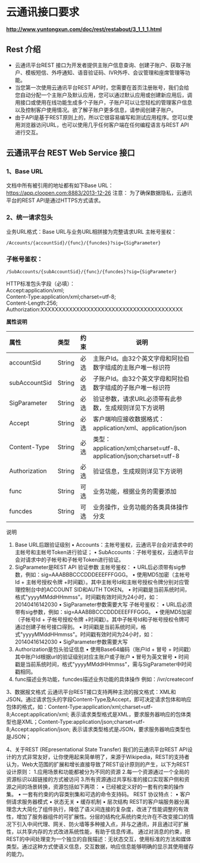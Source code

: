 # 云通讯接口要求
**http://www.yuntongxun.com/doc/rest/restabout/3_1_1_1.html**


## Rest 介绍
 
- 云通讯平台REST 接口为开发者提供主账户信息查询、创建子账户、获取子账户、模板短信、外呼通知、语音验证码、IVR外呼、会议管理和座席管理等功能。
- 当您第一次使用云通讯平台REST API时，您需要在首页注册账号，我们会给您自动分配一个主账户及默认应用，您可以通过默认应用或创建新应用后，调用接口或使用在线功能生成多个子账户，子账户可以让您轻松的管理客户信息以及控制客户使用情况。欲了解子账户更多信息，请参阅创建子账户。
- 由于API是基于REST原则上的，所以它很容易编写和测试应用程序。您可以使用浏览器访问URL，也可以使用几乎任何客户端在任何编程语言与REST API进行交互。


## 云通讯平台 REST Web Service 接口
### 1、Base URL
文档中所有被引用的地址都有如下Base URL：
https://app.cloopen.com:8883/2013-12-26
注意： 为了确保数据隐私，云通讯平台的REST API是通过HTTPS方式请求。

### 2、统一请求包头
业务URL格式：Base URL与业务URL相拼接为完整请求URL
主帐号鉴权：

```
/Accounts/{accountSid}/{func}/{funcdes}?sig={SigParameter}
```
					
### 子帐号鉴权：

```
/SubAccounts/{subAccountSid}/{func}/{funcdes}?sig={SigParameter}
```
					
HTTP标准包头字段（必填）：  
Accept:application/xml;  
Content-Type:application/xml;charset=utf-8;  
Content-Length:256;  
Authorization:XXXXXXXXXXXXXXXXXXXXXXXXXXXXXXXXXXXXXXXX 
					

**属性说明**

|属性|类型|约束|说明|
|:----|:---|:----- |-----|
|accountSid	|String	|必选|主账户Id。由32个英文字母和阿拉伯数字组成的主账户唯一标识符|
|subAccountSid|	String|	必选|	子账户Id。由32个英文字母和阿拉伯数字组成的子账户唯一标识符|
|SigParameter|	String	|必选	|验证参数，请求URL必须带有此参数，生成规则详见下方说明|
|Accept|	String	|必选	|客户端响应接收数据格式：application/xml、application/json|
|Content-Type|	String|	必选	|类型：application/xml;charset=utf-8、application/json;charset=utf-8|
|Authorization|	String|	必选|	验证信息，生成规则详见下方说明|
|func	|String	|可选	|业务功能，根据业务的需要添加|
|funcdes	|String	|可选	|业务操作，业务功能的各类具体操作分支|

说明
1. Base URL后跟验证级别
• Accounts：主帐号鉴权，云通讯平台会对请求中的主帐号和主帐号Token进行验证；
• SubAccounts：子帐号鉴权，云通讯平台会对请求中的子帐号和子帐号Token进行验证。
2. SigParameter是REST API 验证参数
主帐号鉴权：
• URL后必须带有sig参数，例如：sig=AAABBBCCCDDDEEEFFFGGG。
• 使用MD5加密（主帐号Id + 主帐号授权令牌 +时间戳）。其中主帐号Id和主帐号授权令牌分别对应管理控制台中的ACCOUNT SID和AUTH TOKEN。
• 时间戳是当前系统时间，格式"yyyyMMddHHmmss"。时间戳有效时间为24小时，如：20140416142030
• SigParameter参数需要大写
子帐号鉴权：
• URL后必须带有sig参数，例如：sig=AAABBBCCCDDDEEEFFFGGG。
• 使用MD5加密（子帐号Id + 子帐号授权令牌 +时间戳）。其中子帐号Id和子帐号授权令牌可通过创建子帐号接口得到。
• 时间戳是当前系统时间，格式"yyyyMMddHHmmss"。时间戳有效时间为24小时，如：20140416142030
• SigParameter参数需要大写
3. Authorization是包头验证信息
• 使用Base64编码（账户Id + 冒号 + 时间戳）其中账户Id根据url的验证级别对应主账户或子账户
• 冒号为英文冒号
• 时间戳是当前系统时间，格式"yyyyMMddHHmmss"，需与SigParameter中时间戳相同。
4. func描述业务功能，funcdes描述业务功能的具体操作
例如：/ivr/createconf


3、数据报文格式
云通讯平台REST接口支持两种主流的报文格式：XML和JSON。通过请求包头的字段Content-Type及Accept，即可决定请求包体和响应包体的格式，如：Content-Type:application/xml;charset=utf-8;Accept:application/xml; 表示请求类型格式是XML，要求服务器响应的包体类型也是XML；Content-Type:application/json;charset=utf-8;Accept:application/json; 表示请求类型格式是JSON，要求服务器响应类型也是JSON；  

4、关于REST (REpresentational State Transfer)
我们的云通讯平台REST API设计的方式非常友好，让你使用起来简单明了，来源于Wikipedia，REST的支持者认为，Web大范围的扩展和增长直接导致了REST设计原则的产生，以下为REST设计原则：
	1.应用场景和功能都被分为不同的资源
	2.每一个资源通过一个全局的资源标识以超链接的方式被访问
	3.所有资源通过共享标准的接口实现客户侧和资源之间的场景转换，资源包括如下两项：
		• 已经被定义好的一套有约束的操作集。
		• 一套有约束的内容类别集和可选的命令支持码。
REST 协议特点：
• 客户侧请求服务器模式
• 状态无关
• 缓存机制
• 层次结构
REST的客户端服务器分离理念大大简化了组件执行，降低了语义间连接的复杂度，改进了性能调整的有效性，增加了服务器组件的可扩展性。分层的结构化系统约束允许在不改变接口的情况下引入中间代理、网关、防火墙等多种接入点，并与之通讯，并且通过可扩展性，以共享内存的方式改进系统性能，有助于信息传递。
通过对消息的约束，把REST的中间处理变为一个独立的自我描述：无状态交互，使用标准的方法和媒体类型。通过这种方式使语义信息，交互数据，响应信息能够明确的显示其使用缓存的能力。